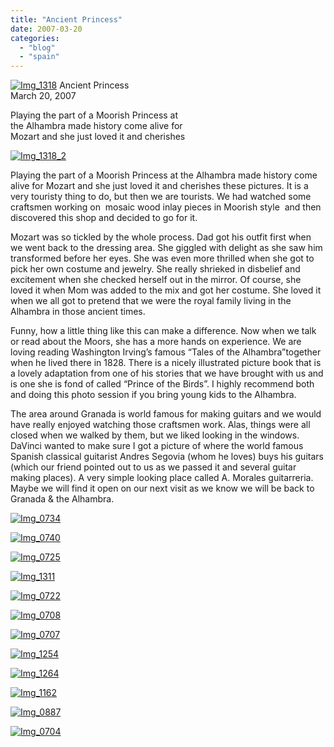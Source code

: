 ```yaml
---
title: "Ancient Princess"
date: 2007-03-20
categories: 
  - "blog"
  - "spain"
---
```


 [![Img_1318](https://pub-ac94b3f306b24c0dba4238943c97f2e1.r2.dev/soultravelers3/images/2008/04/08/img_1318.png "Img_1318")](https://pub-ac94b3f306b24c0dba4238943c97f2e1.r2.dev/photos/uncategorized/2008/04/08/img_1318.png) Ancient Princess  
March 20, 2007

Playing the part of a Moorish Princess at  
the Alhambra made history come alive for  
Mozart and she just loved it and cherishes

<!--more-->

[![Img_1318_2](https://pub-ac94b3f306b24c0dba4238943c97f2e1.r2.dev/soultravelers3/images/2008/04/08/img_1318_2.png "Img_1318_2")](https://pub-ac94b3f306b24c0dba4238943c97f2e1.r2.dev/photos/uncategorized/2008/04/08/img_1318_2.png)

Playing the part of a Moorish Princess at the Alhambra made history come alive for Mozart and she just loved it and cherishes these pictures. It is a very touristy thing to do, but then we are tourists. We had watched some craftsmen working on  mosaic wood inlay pieces in Moorish style  and then discovered this shop and decided to go for it.

Mozart was so tickled by the whole process. Dad got his outfit first when we went back to the dressing area. She giggled with delight as she saw him transformed before her eyes. She was even more thrilled when she got to pick her own costume and jewelry. She really shrieked in disbelief and excitement when she checked herself out in the mirror. Of course, she loved it when Mom was added to the mix and got her costume. She loved it when we all got to pretend that we were the royal family living in the Alhambra in those ancient times.

Funny, how a little thing like this can make a difference. Now when we talk or read about the Moors, she has a more hands on experience. We are loving reading Washington Irving’s famous “Tales of the Alhambra”together when he lived there in 1828. There is a nicely illustrated picture book that is a lovely adaptation from one of his stories that we have brought with us and is one she is fond of called “Prince of the Birds”. I highly recommend both and doing this photo session if you bring young kids to the Alhambra.

The area around Granada is world famous for making guitars and we would have really enjoyed watching those craftsmen work. Alas, things were all closed when we walked by them, but we liked looking in the windows. DaVinci wanted to make sure I got a picture of where the world famous Spanish classical guitarist Andres Segovia (whom he loves) buys his guitars (which our friend pointed out to us as we passed it and several guitar making places). A very simple looking place called A. Morales guitarreria. Maybe we will find it open on our next visit as we know we will be back to Granada & the Alhambra.

[![Img_0734](https://pub-ac94b3f306b24c0dba4238943c97f2e1.r2.dev/soultravelers3/images/2008/04/08/img_0734.png "Img_0734")](https://pub-ac94b3f306b24c0dba4238943c97f2e1.r2.dev/photos/uncategorized/2008/04/08/img_0734.png)

[![Img_0740](https://pub-ac94b3f306b24c0dba4238943c97f2e1.r2.dev/soultravelers3/images/2008/04/08/img_0740.png "Img_0740")](https://pub-ac94b3f306b24c0dba4238943c97f2e1.r2.dev/photos/uncategorized/2008/04/08/img_0740.png)

[![Img_0725](https://pub-ac94b3f306b24c0dba4238943c97f2e1.r2.dev/soultravelers3/images/2008/04/08/img_0725.png "Img_0725")](https://pub-ac94b3f306b24c0dba4238943c97f2e1.r2.dev/photos/uncategorized/2008/04/08/img_0725.png)

[![Img_1311](https://pub-ac94b3f306b24c0dba4238943c97f2e1.r2.dev/soultravelers3/images/2008/04/08/img_1311.png "Img_1311")](https://pub-ac94b3f306b24c0dba4238943c97f2e1.r2.dev/photos/uncategorized/2008/04/08/img_1311.png)

[![Img_0722](https://pub-ac94b3f306b24c0dba4238943c97f2e1.r2.dev/soultravelers3/images/2008/04/08/img_0722.png "Img_0722")](https://pub-ac94b3f306b24c0dba4238943c97f2e1.r2.dev/photos/uncategorized/2008/04/08/img_0722.png)

[![Img_0708](https://pub-ac94b3f306b24c0dba4238943c97f2e1.r2.dev/soultravelers3/images/2008/04/08/img_0708.png "Img_0708")](https://pub-ac94b3f306b24c0dba4238943c97f2e1.r2.dev/photos/uncategorized/2008/04/08/img_0708.png)

[![Img_0707](https://pub-ac94b3f306b24c0dba4238943c97f2e1.r2.dev/soultravelers3/images/2008/04/08/img_0707.png "Img_0707")](https://pub-ac94b3f306b24c0dba4238943c97f2e1.r2.dev/photos/uncategorized/2008/04/08/img_0707.png)

[![Img_1254](https://pub-ac94b3f306b24c0dba4238943c97f2e1.r2.dev/soultravelers3/images/2008/04/08/img_1254.png "Img_1254")](https://pub-ac94b3f306b24c0dba4238943c97f2e1.r2.dev/photos/uncategorized/2008/04/08/img_1254.png)

[![Img_1264](https://pub-ac94b3f306b24c0dba4238943c97f2e1.r2.dev/soultravelers3/images/2008/04/08/img_1264.png "Img_1264")](https://pub-ac94b3f306b24c0dba4238943c97f2e1.r2.dev/photos/uncategorized/2008/04/08/img_1264.png)

[![Img_1162](https://pub-ac94b3f306b24c0dba4238943c97f2e1.r2.dev/soultravelers3/images/2008/04/08/img_1162.png "Img_1162")](https://pub-ac94b3f306b24c0dba4238943c97f2e1.r2.dev/photos/uncategorized/2008/04/08/img_1162.png)

[![Img_0887](https://pub-ac94b3f306b24c0dba4238943c97f2e1.r2.dev/soultravelers3/images/2008/04/08/img_0887.png "Img_0887")](https://pub-ac94b3f306b24c0dba4238943c97f2e1.r2.dev/photos/uncategorized/2008/04/08/img_0887.png)

[![Img_0704](https://pub-ac94b3f306b24c0dba4238943c97f2e1.r2.dev/soultravelers3/images/2008/04/08/img_0704.png "Img_0704")](https://pub-ac94b3f306b24c0dba4238943c97f2e1.r2.dev/photos/uncategorized/2008/04/08/img_0704.png)
